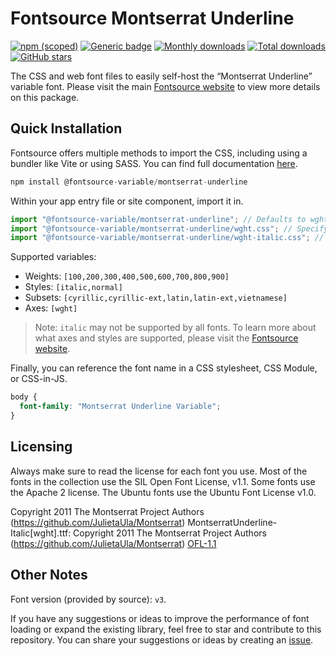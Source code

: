 # Fontsource Montserrat Underline

[![npm (scoped)](https://img.shields.io/npm/v/@fontsource-variable/montserrat-underline?color=brightgreen)](https://www.npmjs.com/package/@fontsource-variable/montserrat-underline) [![Generic badge](https://img.shields.io/badge/fontsource-passing-brightgreen)](https://github.com/fontsource/fontsource) [![Monthly downloads](https://badgen.net/npm/dm/@fontsource-variable/montserrat-underline)](https://github.com/fontsource/fontsource) [![Total downloads](https://badgen.net/npm/dt/@fontsource-variable/montserrat-underline)](https://github.com/fontsource/fontsource) [![GitHub stars](https://img.shields.io/github/stars/fontsource/fontsource.svg?style=social&label=Star)](https://github.com/fontsource/fontsource/stargazers)

The CSS and web font files to easily self-host the “Montserrat Underline” variable font. Please visit the main [Fontsource website](https://fontsource.org/fonts/montserrat-underline) to view more details on this package.

## Quick Installation

Fontsource offers multiple methods to import the CSS, including using a bundler like Vite or using SASS. You can find full documentation [here](https://fontsource.org/docs/getting-started/introduction).

```javascript
npm install @fontsource-variable/montserrat-underline
```

Within your app entry file or site component, import it in.

```javascript
import "@fontsource-variable/montserrat-underline"; // Defaults to wght axis
import "@fontsource-variable/montserrat-underline/wght.css"; // Specify axis
import "@fontsource-variable/montserrat-underline/wght-italic.css"; // Specify axis and style
```

Supported variables:
- Weights: `[100,200,300,400,500,600,700,800,900]`
- Styles: `[italic,normal]`
- Subsets: `[cyrillic,cyrillic-ext,latin,latin-ext,vietnamese]`
- Axes: `[wght]`

> Note: `italic` may not be supported by all fonts. To learn more about what axes and styles are supported, please visit the [Fontsource website](https://fontsource.org/fonts/montserrat-underline).

Finally, you can reference the font name in a CSS stylesheet, CSS Module, or CSS-in-JS.

```css
body {
  font-family: "Montserrat Underline Variable";
}
```

## Licensing
Always make sure to read the license for each font you use. Most of the fonts in the collection use the SIL Open Font License, v1.1. Some fonts use the Apache 2 license. The Ubuntu fonts use the Ubuntu Font License v1.0.

Copyright 2011 The Montserrat Project Authors (https://github.com/JulietaUla/Montserrat) MontserratUnderline-Italic[wght].ttf: Copyright 2011 The Montserrat Project Authors (https://github.com/JulietaUla/Montserrat)
[OFL-1.1](https://openfontlicense.org)

## Other Notes
Font version (provided by source): `v3`.

If you have any suggestions or ideas to improve the performance of font loading or expand the existing library, feel free to star and contribute to this repository. You can share your suggestions or ideas by creating an [issue](https://github.com/fontsource/fontsource/issues).